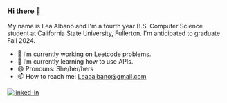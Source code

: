 ### Hi there 👋
My name is Lea Albano and I'm a fourth year B.S. Computer Science student at California State University, Fullerton. I'm anticipated to graduate Fall 2024. 

- 🔭 I’m currently working on Leetcode problems.
- 🌱 I’m currently learning how to use APIs.
- 😄 Pronouns: She/her/hers
- 📫 How to reach me: Leaaalbano@gmail.com 

[![linked-in](https://img.shields.io/badge/Linked_In-0077B5?style=for-the-badge&logo=LinkedIn&logoColor=white)](https://www.linkedin.com/in/lea-albano/)







